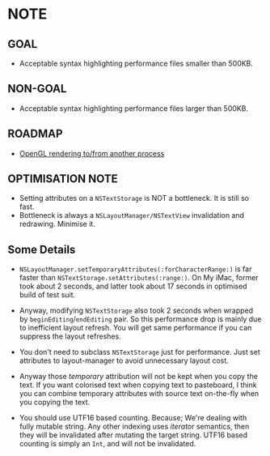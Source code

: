 NOTE
====








GOAL
----
-	Acceptable syntax highlighting performance files smaller than 500KB.

NON-GOAL
--------
-	Acceptable syntax highlighting performance files larger than 500KB.




ROADMAP
-------

-	[OpenGL rendering to/from another process](http://cocoadhoc.blogspot.kr/2009/09/hidden-gems-of-snow-leopard-iosurface.html)








OPTIMISATION NOTE
-----------------

-	Setting attributes on a `NSTextStorage` is NOT a bottleneck. It is still so fast.
-	Bottleneck is always a `NSLayoutManager/NSTextView` invalidation and redrawing. Minimise it.












Some Details
------------

-	`NSLayoutManager.setTemporaryAttributes(:forCharacterRange:)` is far faster
	than `NSTextStorage.setAttributes(:range:)`. On My iMac, former took about 2
	seconds, and latter took about 17 seconds in optimised build of test suit.

-	Anyway, modifying `NSTextStorage` also took 2 seconds when wrapped by `beginEditing`/`endEditing` pair.
	So this performance drop is mainly due to inefficient layout refresh. You will get same performance
	if you can suppress the layout refreshes.

-	You don't need to subclass `NSTextStorage` just for performance. Just set
	attributes to layout-manager to avoid unnecessary layout cost.

-	Anyway those *temporary* attribution will not be kept when you copy the text.
	If you want colorised text when copying text to pasteboard, I think you can
	combine temporary attributes with source text on-the-fly when you copying the text.

-	You should use UTF16 based counting. Because;
	We're dealing with fully mutable string.
	Any other indexing uses *iterator* semantics, then they will be invalidated after mutating the target string.
	UTF16 based counting is simply an `Int`, and will not be invalidated.


















